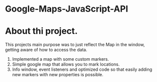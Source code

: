 # Google-Maps-JavaScript-API

# About thi project.
This projects main purpose was to just reflect the Map in the window, getting aware of how to access the data.


1. Implemented a map with some custom markers. 
2. Simple google map that allows you to mark locations. 
3. Info window, event listeners and optimized code so that easily adding new markers with new properties is possible.
